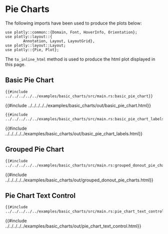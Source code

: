 # Pie Charts

The following imports have been used to produce the plots below:

```rust,no_run
use plotly::common::{Domain, Font, HoverInfo, Orientation};
use plotly::layout::{
        Annotation, Layout, LayoutGrid},
use plotly::layout::Layout;
use plotly::{Pie, Plot};
```

The `to_inline_html` method is used to produce the html plot displayed in this page.


## Basic Pie Chart
```rust,no_run
{{#include ../../../../../examples/basic_charts/src/main.rs:basic_pie_chart}}
```

{{#include ../../../../../examples/basic_charts/out/basic_pie_chart.html}}

```rust,no_run
{{#include ../../../../../examples/basic_charts/src/main.rs:basic_pie_chart_labels}}
```

{{#include ../../../../../examples/basic_charts/out/basic_pie_chart_labels.html}}

## Grouped Pie Chart
```rust,no_run
{{#include ../../../../../examples/basic_charts/src/main.rs:grouped_donout_pie_charts}}
```

{{#include ../../../../../examples/basic_charts/out/grouped_donout_pie_charts.html}}

## Pie Chart Text Control
```rust,no_run
{{#include ../../../../../examples/basic_charts/src/main.rs:pie_chart_text_control}}
```

{{#include ../../../../../examples/basic_charts/out/pie_chart_text_control.html}}